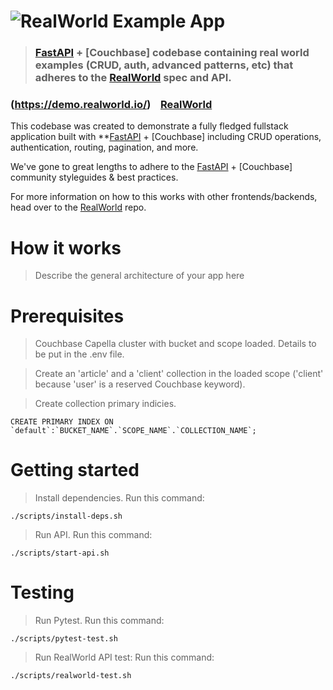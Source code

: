 # ![RealWorld Example App](logo.png)

> ### [FastAPI](https://github.com/tiangolo/fastapi) + [Couchbase] codebase containing real world examples (CRUD, auth, advanced patterns, etc) that adheres to the [RealWorld](https://github.com/gothinkster/realworld) spec and API.


### (https://demo.realworld.io/)&nbsp;&nbsp;&nbsp;&nbsp;[RealWorld](https://github.com/gothinkster/realworld)


This codebase was created to demonstrate a fully fledged fullstack application built with **[FastAPI](https://github.com/tiangolo/fastapi) + [Couchbase] including CRUD operations, authentication, routing, pagination, and more.

We've gone to great lengths to adhere to the [FastAPI](https://github.com/tiangolo/fastapi) + [Couchbase] community styleguides & best practices.

For more information on how to this works with other frontends/backends, head over to the [RealWorld](https://github.com/gothinkster/realworld) repo.


# How it works

> Describe the general architecture of your app here

# Prerequisites

> Couchbase Capella cluster with bucket and scope loaded.
Details to be put in the .env file.

> Create an 'article' and a 'client' collection in the loaded scope ('client' because 'user' is a reserved Couchbase keyword).

> Create collection primary indicies.
```
CREATE PRIMARY INDEX ON `default`:`BUCKET_NAME`.`SCOPE_NAME`.`COLLECTION_NAME`;
```

# Getting started

> Install dependencies.
Run this command:
```
./scripts/install-deps.sh
```

> Run API.
Run this command:
```
./scripts/start-api.sh
```

# Testing

> Run Pytest.
Run this command:
```
./scripts/pytest-test.sh
```

> Run RealWorld API test:
Run this command:
```
./scripts/realworld-test.sh
```
